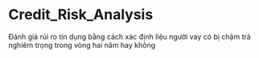 # Credit_Risk_Analysis
Đánh giá rủi ro tín dụng bằng cách xác định liệu người vay có bị chậm trả nghiêm trọng trong vòng hai năm hay không
